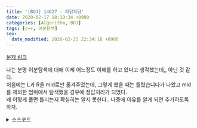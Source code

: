 ```yaml
---
title: '[BOJ] 14627 - 파닭파닭'
date: 2020-02-17 18:10:34 +0900
categories: [Algorithm, BOJ]
tags: [c++, 이분탐색]
seo:
  date_modified: 2020-02-25 22:34:18 +0900
---
```


[문제 링크](https://www.acmicpc.net/problem/14627)

나는 분명 이분탐색에 대해 이제 어느정도 이해를 하고 있다고 생각했는데,, 아닌 것 같다.<br>
처음에는 L과 R을 mid로만 옮겨주었는데, 그렇게 했을 때는 틀렸습니다가 나왔고 mid를 제외한 범위에서 탐색했을 경우에 정답처리가 되었다.<br>
왜 이렇게 풀면 틀리는지 확실히는 알지 못한다.. 나중에 이유를 알게 되면 추가하도록 하자.

<details>
  <summary> 소스코드 </summary>
    <div markdown="1">

```c++
#include <iostream>
#include <algorithm>
#include <limits.h>
#define MAX 1000000000
using namespace std;
typedef long long ll;

ll len[1000005];
ll all;

int main(void) {
    int s, c;
    scanf("%d %d", &s, &c);
    for (int i = 0; i < s; i++) {
        scanf("%lld", len + i);
        all += len[i];
    }
    ll L = 1, R = MAX + 1, ans = LLONG_MAX - 1;
    while (L <= R) {
        ll mid = (L + R) / 2, cnt = 0;
        for (ll now : len) {
            cnt += now / mid;
            if (cnt >= c) {
                ans = min(ans, all - mid * c);
                break;
            }
        }
        if (L == mid) {
            cnt = 0;
            for (ll now : len) {
                cnt += now / R;
                if (cnt >= c) {
                    ans = min(ans, all - R * c);
                    break;
                }
            }
            break;
        }
        if (cnt < c) R = mid - 1;
        else L = mid + 1;
    }
    printf("%lld", ans);
    return 0;
}
```

</div>
</details>